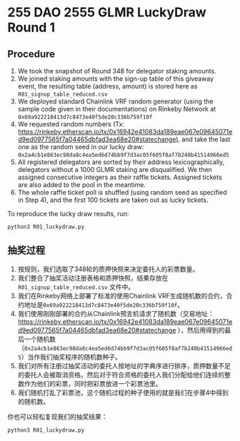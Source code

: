 # 255 DAO 2555 GLMR LuckyDraw Round 1

## Procedure

1. We took the snapshot of Round 348 for delegator staking amounts.
2. We joined staking amounts with the sign-up table of this giveaway event, the resulting table (address, amount) is stored here as `R01_signup_table_reduced.csv`
3. We deployed standard Chainlink VRF random generator (using the sample code given in their documentations) on Rinkeby Network at `0x69a922218413d7c8473e40f5de20c336b759f10f`
4. We requested random numbers (Tx: https://rinkeby.etherscan.io/tx/0x16942e41083da189eae067e09645071ed9ed0977565f7a04465dbfad3ea68e20#statechange), and take the last one as the random seed in our lucky draw: `0x2a4cb1e863ec98da8c4ea5ed6d74bb9f7d3ac05f605f8af7b240b41514966ed5`
5. All registered delegators are sorted by their address lexicographically, delegators without a 1000 GLMR staking are disqualified. We then assigned consecutive integers as their raffle tickets. Assigned tickets are also added to the pool in the meantime.
6. The whole raffle ticket poll is shuffled (using random seed as specified in Step 4), and the first 100 tickets are taken out as lucky tickets.

To reproduce the lucky draw results, run:

```
python3 R01_luckydraw.py
```

## 抽奖过程

1. 按规则，我们选取了348轮的质押快照来决定委托人的彩票数量。
2. 我们整合了抽奖活动注册表格和质押快照，结果存放在 `R01_signup_table_reduced.csv` 文件中。
3. 我们在Rinkeby网络上部署了标准的使用Chainlink VRF生成随机数的合约，合约地址是`0x69a922218413d7c8473e40f5de20c336b759f10f`。
4. 我们使用刚刚部署的合约从Chainlink预言机请求了随机数（交易地址：https://rinkeby.etherscan.io/tx/0x16942e41083da189eae067e09645071ed9ed0977565f7a04465dbfad3ea68e20#statechange ），然后用得到的最后一个随机数（`0x2a4cb1e863ec98da8c4ea5ed6d74bb9f7d3ac05f605f8af7b240b41514966ed5`）当作我们抽奖程序的随机数种子。
5. 我们对所有注册过抽奖活动的委托人按地址的字典序进行排序，质押数量不足的委托人会被取消资格。然后对于符合资格的委托人我们分配给他们连续的整数作为他们的彩票，同时把彩票放进一个彩票池里。
6. 我们随机打乱了彩票池，这个随机过程的种子使用的就是我们在步骤4中得到的随机数。

你也可以轻松复现我们的抽奖结果：

```
python3 R01_luckydraw.py
```